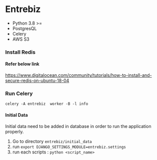 # Entrebiz

* Python 3.8 >=
* PostgresQL
* Celery
* AWS S3
### Install Redis
#### Refer below link
https://www.digitalocean.com/community/tutorials/how-to-install-and-secure-redis-on-ubuntu-18-04
### Run Celery
 `celery -A entrebiz  worker -B -l info`

#### Initial Data 
Initial data need to be added in database in order to run the application properly.
1. Go to directory `entrebiz/initial_data`
2. run `export DJANGO_SETTINGS_MODULE=entrebiz.settings `
3. run each scripts : `python <script_name>`